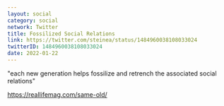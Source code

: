 ```yaml
---
layout: social
category: social
network: Twitter
title: Fossilized Social Relations
link: https://twitter.com/steinea/status/1484960038108033024
twitterID: 1484960038108033024
date: 2022-01-22
---
```


"each new generation helps fossilize and retrench the associated social relations"

<https://reallifemag.com/same-old/>
